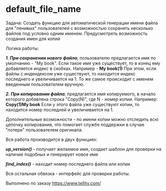 # default_file_name
Задача:
Создать функцию для автоматической генерации имени файла для "ленивых" пользователей с возможностью сохранять несколько файлов под условно одним именем.
Предусмотреть возможность создания имен для копий

Логика работы: 

<em><strong>1. При сохранении нового файла</strong></em>, пользователю предлагается имя по умолчанию - "My book".
  Если такое имя уже существует, то в конец ему  добавляется индекс в скобках. Например - <strong>My book(1)</strong> При этом, если файлы с индендексом
  уже существуют, то находится индекс последнего и увеличивается на 1. То же самое происходит с именем введенным пользователем вручную.
  
  <em><strong>2. При копировании файла</strong></em>, предлагается имя копируемого, в начало которого добавлена
  строка "Copy(N)", где N - номер копии. Например: <strong>Copy(1)My book</strong> Если у этого файла уже существуют копии, то находится
  номер последней и увеличивается на 1.
  
  Дополнительные возможности - по имени копии можно отследить всю цепочку копирования, что помогает службе поддержки в случае "потери" пользователем оригинала.
  
  Вся работа производится в двух функциях:
  
  <em><strong>up_version()</strong></em> - получает желаемое имя, создает шаблон для проверки на наличие подобных и генерирует новое имя
        
  <em><strong>find_index()</strong></em> - находит номер последнего файла или копии

Вся остальная обвязка - интерфейс для проверки работы.

Выполнено по заказу https://www.tellity.com/
